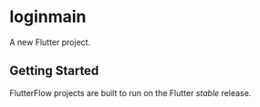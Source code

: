 # loginmain

A new Flutter project.

## Getting Started

FlutterFlow projects are built to run on the Flutter _stable_ release.
